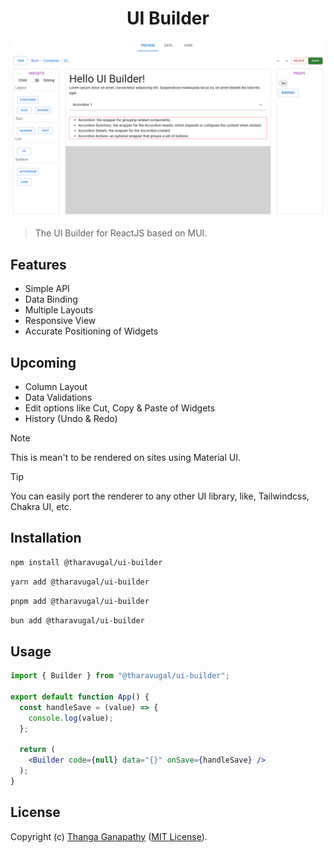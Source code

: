 <div align="center">

# UI Builder

!["Demo"](./assets/Demo.png)

</div>

> The UI Builder for ReactJS based on MUI.

## Features

- Simple API
- Data Binding
- Multiple Layouts
- Responsive View
- Accurate Positioning of Widgets

## Upcoming

- Column Layout
- Data Validations
- Edit options like Cut, Copy & Paste of Widgets
- History (Undo & Redo)

> [!NOTE]
> This is mean't to be rendered on sites using Material UI.

> [!TIP]
> You can easily port the renderer to any other UI library, like, Tailwindcss, Chakra UI, etc. 

## Installation

```sh
npm install @tharavugal/ui-builder
```

```sh
yarn add @tharavugal/ui-builder
```

```sh
pnpm add @tharavugal/ui-builder
```

```sh
bun add @tharavugal/ui-builder
```

## Usage

```jsx
import { Builder } from "@tharavugal/ui-builder";

export default function App() {
  const handleSave = (value) => {
    console.log(value);
  };

  return (
    <Builder code={null} data="{}" onSave={handleSave} />
  );
}
```

## License

Copyright (c) [Thanga Ganapathy](https://github.com/Thanga-Ganapathy) ([MIT License](./LICENSE)).